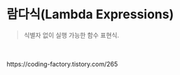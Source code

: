 # 람다식(Lambda Expressions)
>식별자 없이 실행 가능한 함수 표현식.
<br/>

<br/>
https://coding-factory.tistory.com/265 <br/>
<br/>